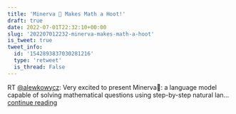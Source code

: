 ```yaml
---
title: 'Minerva 🦉 Makes Math a Hoot!'
draft: true
date: 2022-07-01T22:32:10+00:00
slug: '202207012232-minerva-makes-math-a-hoot'
is_tweet: true
tweet_info:
  id: '1542893837030281216'
  type: 'retweet'
  is_thread: False
---
```




RT [@alewkowycz](https://x.com/alewkowycz): Very excited to present Minerva🦉: a language model capable of solving mathematical questions using step-by-step natural lan… [continue reading](https://x.com/sytelus/status/1542893837030281216)
